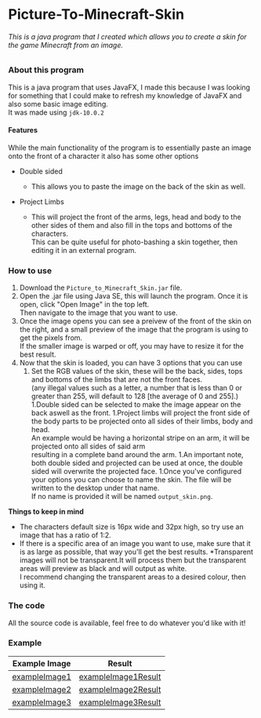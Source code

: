 # Picture-To-Minecraft-Skin
###### This is a java program that I created which allows you to create a skin for the game Minecraft from an image.

### About this program

This is a java program that uses JavaFX, I made this because I was looking for something that I could make to refresh my knowledge of JavaFX and also some basic image editing.  
It was made using `jdk-10.0.2`

#### Features

While the main functionality of the program is to essentially paste an image onto the front of a character it also has some other options

* Double sided
    * This allows you to paste the image on the back of the skin as well.
    
* Project Limbs
    * This will project the front of the arms, legs, head and body to the other sides of them and also fill in the tops and bottoms of the characters.  
    This can be quite useful for photo-bashing a skin together, then editing it in an external program.


### How to use
1. Download the `Picture_to_Minecraft_Skin.jar` file.
1. Open the .jar file using Java SE, this will launch the program. Once it is open, click "Open Image" in the top left.  
Then navigate to the image that you want to use.  
1. Once the image opens you can see a preivew of the front of the skin on the right, and a small preview of the image that the program is using to get the pixels from.  
If the smaller image is warped or off, you may have to resize it for the best result.
1. Now that the skin is loaded, you can have 3 options that you can use
    1. Set the RGB values of the skin, these will be the back, sides, tops and bottoms of the limbs that are not the front faces.  
    (any illegal values such as a letter, a number that is less than 0 or greater than 255, will default to 128 [the average of 0 and 255].)
    1.Double sided can be selected to make the image appear on the back aswell as the front.
    1.Project limbs will project the front side of the body parts to be projected onto all sides of their limbs, body and head.   
    An example would be having a horizontal stripe on an arm, it will be projected onto all sides of said arm  
    resulting in a complete band around the arm.
    1.An important note, both double sided and projected can be used at once, the double sided will overwrite the projected     face.
1.Once you've configured your options you can choose to name the skin. The file will be written to the desktop under that name.  
If no name is provided it will be named `output_skin.png`.
   
**Things to keep in mind**  
* The characters default size is 16px wide and 32px high, so try use an image that has a ratio of 1:2.
* If there is a specific area of an image you want to use, make sure that it is as large as possible, that way you'll get the best results.
*Transparent images will not be transparent.It will process them but the transparent areas will preview as black and will output as white.  
I recommend changing the transparent areas to a desired colour, then using it.

### The code
All the source code is available, feel free to do whatever you'd like with it!

### Example

| Example Image     | Result              |
| -------------     |:-------------:      |
| [exampleImage1]   |[exampleImage1Result]|
| [exampleImage2]   |[exampleImage2Result]|
| [exampleImage3]   |[exampleImage3Result]|


[exampleImage1]: ./.public/exampleImage1
[exampleImage1Result]: ./.public/exampleResult1

[exampleImage2]: ./.public/exampleImage2
[exampleImage2Result]: ./.public/exampleImage2

[exampleImage3]: ./.public/exampleImage3
[exampleImage3Result]: ./.public/exampleImage3
